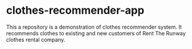 # clothes-recommender-app
This a repository is a demonstration of clothes recommender system. It recommends clothes to existing and new customers of Rent The Runway clothes rental company.
